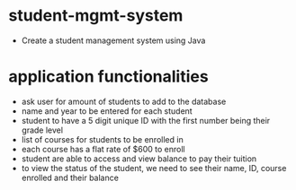 # student-mgmt-system
- Create a student management system using Java

# application functionalities
- ask user for amount of students to add to the database
- name and year to be entered for each student
- student to have a 5 digit unique ID with the first number being their grade level
- list of courses for students to be enrolled in
- each course has a flat rate of $600 to enroll
- student are able to access and view balance to pay their tuition
- to view the status of the student, we need to see their name, ID, course enrolled and their balance